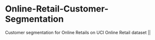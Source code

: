 # Online-Retail-Customer-Segmentation
 Customer segmentation for Online Retails
 on UCI Online Retail dataset ||